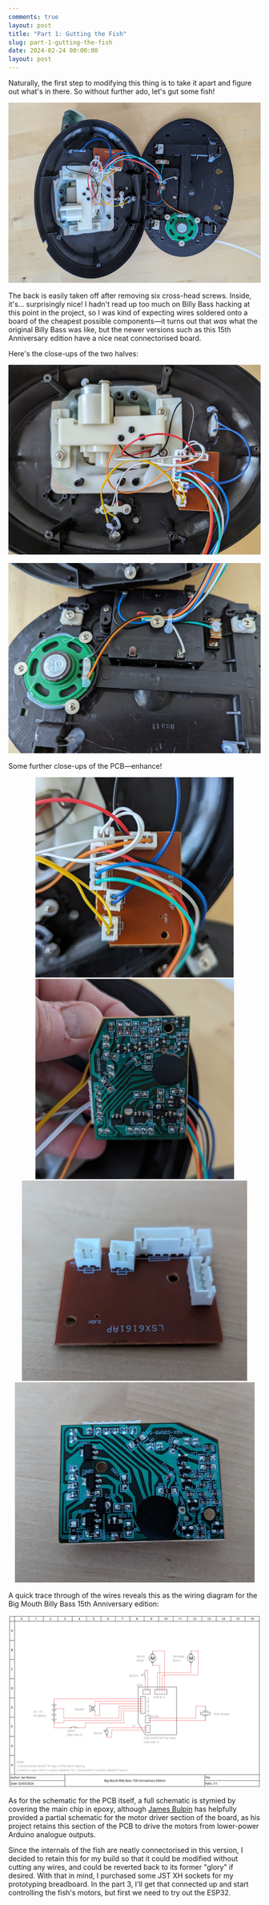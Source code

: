 ```yaml
---
comments: true
layout: post
title: "Part 1: Gutting the Fish"
slug: part-1-gutting-the-fish
date: 2024-02-24 00:00:00
layout: post
---
```


Naturally, the first step to modifying this thing is to take it apart and figure out what's in there. So without further ado, let's gut some fish!

![The insides of a Billy Bass](/projects/big-mouth-phatt-bass/1.jpg)

The back is easily taken off after removing six cross-head screws. Inside, it's... surprisingly nice! I hadn't read up too much on Billy Bass hacking at this point in the project, so I was kind of expecting wires soldered onto a board of the cheapest possible components&mdash;it turns out that *was* what the original Billy Bass was like, but the newer versions such as this 15th Anniversary edition have a nice neat connectorised board.

Here's the close-ups of the two halves:

![The insides of a Billy Bass (front section)](/projects/big-mouth-phatt-bass/3.jpg)

![The insides of a Billy Bass (rear section)](/projects/big-mouth-phatt-bass/2.jpg)

Some further close-ups of the PCB&mdash;enhance!

<div class="breakout-full-width"><center>
<img src="/projects/big-mouth-phatt-bass/4.jpg" alt="PCB (front, connected)"/> 
<img src="/projects/big-mouth-phatt-bass/5.jpg" alt="PCB (rear, connected)"/><br/>
<img src="/projects/big-mouth-phatt-bass/6.jpg" alt="PCB (front, disconnected)"/> 
<img src="/projects/big-mouth-phatt-bass/7.jpg" alt="PCB (rear, disconnected)"/>
</center></div>

A quick trace through of the wires reveals this as the wiring diagram for the Big Mouth Billy Bass 15th Anniversary edition:

<div class="breakout-full-width"><center>
<img src="/projects/big-mouth-phatt-bass/wd-old.png" alt="Wiring diagram"/>
</center></div>

As for the schematic for the PCB itself, a full schematic is stymied by covering the main chip in epoxy, although [James Bulpin](https://automateeverythingsite.wordpress.com/2016/11/20/hacking-big-mouth-billy-bass-part-13/) has helpfully provided a partial schematic for the motor driver section of the board, as his project retains this section of the PCB to drive the motors from lower-power Arduino analogue outputs.

Since the internals of the fish are neatly connectorised in this version, I decided to retain this for my build so that it could be modified without cutting any wires, and could be reverted back to its former "glory" if desired. With that in mind, I purchased some JST XH sockets for my prototyping breadboard. In the part 3, I'll get that connected up and start controlling the fish's motors, but first we need to try out the ESP32.
